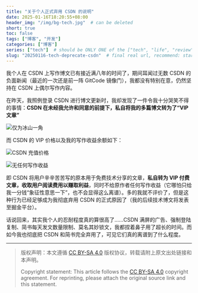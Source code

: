 ```yaml
---
title: "关于个人正式弃用 CSDN 的说明"
date: 2025-01-16T18:20:55+08:00
header_img: "/img/bg-tech.jpg"  # can be deleted
short: true
toc: false
tags: ["博客", "开发"]
categories: ["博客"]
series: ["tech"]  # should be ONLY ONE of the ["tech", "life", "review"]
slug: "20250116-tech-deprecate-csdn"  # final real url, recommend: start by date, follow lower case words with hyphen splitter. E.g., `20230316-text-title`
---
```


我个人在 CSDN 上写作博文已有接近满八年的时间了，期间耳闻过无数 CSDN 的负面新闻（最近的一次还是前一阵 GitCode 镜像门），我都没有特别在意，仍然坚持在 CSDN 上偶尔写作内容。

在昨天，我照例登录 CSDN 进行博文更新时，我却发现了一件令我十分哭笑不得的事情：**CSDN 在未经我允许和同意的前提下，私自将我的多篇博文转为了“VIP文章”**

![仅为冰山一角](/img/posts/20250116-c1.png "仅为冰山一角")

而 CSDN 的 VIP 价格以及我的写作收益余额如下：

![CSDN 充值价格](/img/posts/20250116-c2.png "CSDN 充值价格")

![无任何写作收益](/img/posts/20250116-c3.png "无任何写作收益")

即 CSDN 将用户辛辛苦苦写的原本用于免费技术分享的文章，**私自转为 VIP 付费文章，收取用户阅读费用以赚取利益**，同时不给原作者任何写作收益（它哪怕只给我一分钱“象征性意思一下”，也不会显得这么离谱）。多的我就不评价了，但是这种行为已经足够成为我彻底弃用 CSDN 的正式原因了（我的后续技术博文将发表至掘金平台）。

话说回来，其实我个人的忍耐程度真的算很高了……CSDN 满屏的广告、强制登陆复制、简书每天发文数量限制、莫名其妙锁文，我都捏着鼻子用了超长的时间。而如今我也彻底把 CSDN 和简书完全弃用了，可见它们真的离谱到了什么程度。

---

> 版权声明：本文遵循 [CC BY-SA 4.0](https://creativecommons.org/licenses/by-sa/4.0/deed.zh) 版权协议，转载请附上原文出处链接和本声明。
>
> Copyright statement: This article follows the [CC BY-SA 4.0](https://creativecommons.org/licenses/by-sa/4.0/deed.en) copyright agreement. For reprinting, please attach the original source link and this statement.
